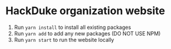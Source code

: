 # HackDuke organization website

1. Run `yarn install` to install all existing packages
2. Run `yarn add` to add any new packages (DO NOT USE NPM)
3. Run `yarn start` to run the website locally

